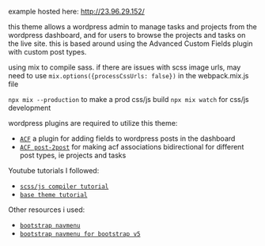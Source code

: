 example hosted here: http://23.96.29.152/

this theme allows a wordpress admin to manage tasks and projects from the wordpress dashboard, and for users to browse the projects and tasks on the live site.
this is based around using the Advanced Custom Fields plugin with custom post types.

using mix to compile sass. if there are issues with scss image urls, may need to use `mix.options({processCssUrls: false})` in the webpack.mix.js file

`npx mix --production` to make a prod css/js build
`npx mix watch` for css/js development

wordpress plugins are required to utilize this theme:
- [`ACF`](https://wordpress.org/plugins/advanced-custom-fields/) a plugin for adding fields to wordpress posts in the dashboard
- [`ACF post-2post`](https://wordpress.org/plugins/post-2-post-for-acf/) for making acf associations bidirectional for different post types, ie projects and tasks

Youtube tutorials I followed:
- [`scss/js compiler tutorial`](https://www.youtube.com/watch?v=7Nu3n-aQ9Hs)
- [`base theme tutorial`](https://www.youtube.com/watch?v=pFMgAWkrk8o&t=640s)

Other resources i used:
- [`bootstrap navmenu`](https://github.com/wp-bootstrap/wp-bootstrap-navwalker)
- [`bootstrap navmenu for bootstrap v5`](https://github.com/wp-bootstrap/wp-bootstrap-navwalker/issues/499)